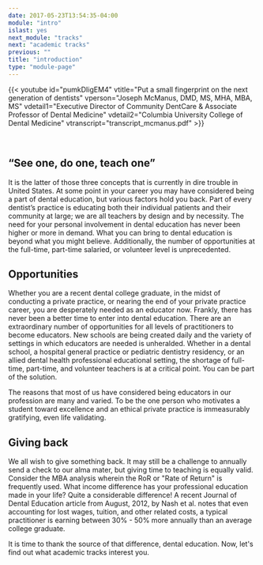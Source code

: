 ```yaml
---
date: 2017-05-23T13:54:35-04:00
module: "intro"
islast: yes
next_module: "tracks"
next: "academic tracks"
previous: ""
title: "introduction"
type: "module-page"
---
```


{{< youtube id="pumkDIigEM4" vtitle="Put a small fingerprint on the next generation of dentists" vperson="Joseph McManus, DMD, MS, MHA, MBA, MS" vdetail1="Executive Director of Community DentCare &  Associate Professor of Dental Medicine" vdetail2="Columbia University College of Dental Medicine" vtranscript="transcript_mcmanus.pdf" >}}

&nbsp;

## “See one, do one, teach one”

It is the latter of those three concepts that is currently in dire trouble in United States. At some point in your career you may have considered being a part of dental education, but various factors hold you back. Part of every dentist’s practice is educating both their individual patients and their community at large; we are all teachers by design and by necessity. The need for your personal involvement in dental education has never been higher or more in demand. What you can bring to dental education is beyond what you might believe. Additionally, the number of opportunities at the full-time, part-time salaried, or volunteer level is unprecedented.

## Opportunities

Whether you are a recent dental college graduate, in the midst of conducting a private practice, or nearing the end of your private practice career, you are desperately needed as an educator now. Frankly, there has never been a better time to enter into dental education. There are an extraordinary number of opportunities for all levels of practitioners to become educators. New schools are being created daily and the variety of settings in which educators are needed is unheralded. Whether in a dental school, a hospital general practice or pediatric dentistry residency, or an allied dental health professional educational setting, the shortage of full-time, part-time, and volunteer teachers is at a critical point. You can be part of the solution.

The reasons that most of us have considered being educators in our profession are many and varied. To be the one person who motivates a student toward excellence and an ethical private practice is immeasurably gratifying, even life validating.

## Giving back

We all wish to give something back. It may still be a challenge to annually send a check to our alma mater, but giving time to teaching is equally valid. Consider the MBA analysis wherein the RoR or "Rate of Return" is frequently used. What income difference has your professional education made in your life? Quite a considerable difference! A recent Journal of Dental Education article from August, 2012, by Nash et al. notes that even accounting for lost wages, tuition, and other related costs, a typical practitioner is earning between 30% - 50% more annually than an average college graduate.

It is time to thank the source of that difference, dental education. Now, let's find out what academic tracks interest you.